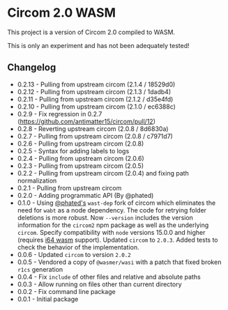 # Circom 2.0 WASM

This project is a version of Circom 2.0 compiled to WASM.

This is only an experiment and has not been adequately tested!

## Changelog

-   0.2.13 - Pulling from upstream circom (2.1.4 / 18529d0)
-   0.2.12 - Pulling from upstream circom (2.1.3 / 1dadb4)
-   0.2.11 - Pulling from upstream circom (2.1.2 / d35e4fd)
-   0.2.10 - Pulling from upstream circom (2.1.0 / ec6388c)
-   0.2.9 - Fix regression in 0.2.7 (https://github.com/antimatter15/circom/pull/12)
-   0.2.8 - Reverting upstream circom (2.0.8 / 8d6830a)
-   0.2.7 - Pulling from upstream circom (2.0.8 / c7971d7)
-   0.2.6 - Pulling from upstream circom (2.0.8)
-   0.2.5 - Syntax for adding labels to logs
-   0.2.4 - Pulling from upstream circom (2.0.6)
-   0.2.3 - Pulling from upstream circom (2.0.5)
-   0.2.2 - Pulling from upstream circom (2.0.4) and fixing path normalization
-   0.2.1 - Pulling from upstream circom
-   0.2.0 - Adding programmatic API (By @phated)
-   0.1.0 - Using [@phated's](https://github.com/phated/circom/tree/phated/wast-dep) `wast-dep` fork
    of circom which eliminates the need for `wabt` as a node dependency. The code for retrying
    folder deletions is more robust. Now `--version` includes the version information for the
    `circom2` npm package as well as the underlying `circom`. Specify compatibility with `node`
    versions 15.0.0 and higher (requires
    [i64 wasm](https://github.com/WebAssembly/proposals/issues/7) support). Updated `circom` to
    `2.0.3`. Added tests to check the behavior of the implementation.
-   0.0.6 - Updated `circom` to version `2.0.2`
-   0.0.5 - Vendored a copy of `@wasmer/wasi` with a patch that fixed broken `r1cs` generation
-   0.0.4 - Fix `include` of other files and relative and absolute paths
-   0.0.3 - Allow running on files other than current directory
-   0.0.2 - Fix command line package
-   0.0.1 - Initial package
